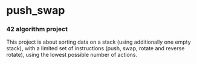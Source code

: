 # push_swap
### 42 algorithm project
This project is about sorting data on a stack (using additionally one empty stack), with a limited set of instructions 
(push, swap, rotate and reverse rotate), using the lowest possible number of actions.
